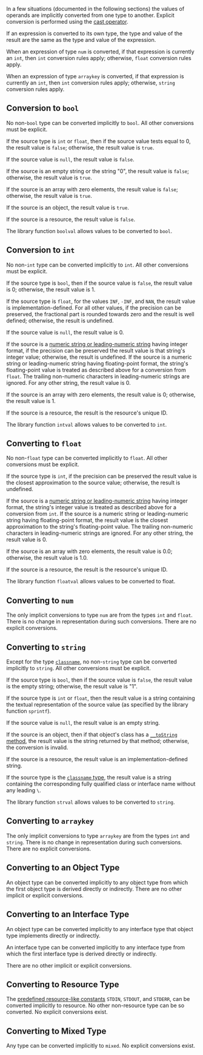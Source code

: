 In a few situations (documented in the following sections) the values of operands are implicitly converted from one type to another. Explicit 
conversion is performed using the [cast operator](../expressions-and-operators/casting.md).

If an expression is converted to its own type, the type and value of the result are the same as the type and value of the expression.

When an expression of type `num` is converted, if that expression is currently an `int`, then `int` conversion rules apply; otherwise, `float` 
conversion rules apply.

When an expression of type `arraykey` is converted, if that expression is currently an `int`, then `int` conversion rules apply; otherwise, `string` 
conversion rules apply.

## Conversion to `bool`

No non-`bool` type can be converted implicitly to `bool`. All other conversions must be explicit.

If the source type is `int` or `float`, then if the source value tests equal to 0, the result value is `false`; otherwise, the result value is `true`.

If the source value is `null`, the result value is `false`.

If the source is an empty string or the string "0", the result value is `false`; otherwise, the result value is `true`.

If the source is an array with zero elements, the result value is `false`; otherwise, the result value is `true`.

If the source is an object, the result value is `true`.

If the source is a resource, the result value is `false`.

The library function `boolval` allows values to be converted to `bool`.

## Conversion to `int`

No non-`int` type can be converted implicitly to `int`. All other conversions must be explicit.

If the source type is `bool`, then if the source value is `false`, the result value is 0; otherwise, the result value is 1.

If the source type is `float`, for the values `INF`, `-INF`, and `NAN`, the result value is implementation-defined. For all other values, if 
the precision can be preserved, the fractional part is rounded towards zero and the result is well defined; otherwise, the result is undefined.

If the source value is `null`, the result value is 0.

If the source is a [numeric string or leading-numeric string](string.md) having integer format, if the precision can be preserved the result 
value is that string's integer value; otherwise, the result is undefined. If the source is a numeric string or leading-numeric string having 
floating-point format, the string's floating-point value is treated as described above for a conversion from `float`. The trailing non-numeric 
characters in leading-numeric strings are ignored.  For any other string, the result value is 0.

If the source is an array with zero elements, the result value is 0; otherwise, the result value is 1.

If the source is a resource, the result is the resource's unique ID.

The library function `intval` allows values to be converted to `int`.

## Converting to `float`

No non-`float` type can be converted implicitly to `float`. All other conversions must be explicit.

If the source type is `int`, if the precision can be preserved the result value is the closest approximation to the source value; otherwise, the 
result is undefined.

If the source is a [numeric string or leading-numeric string](string.md) having integer format, the string's integer value is treated as described 
above for a conversion from `int`. If the source is a numeric string or leading-numeric string having floating-point format, the result value is 
the closest approximation to the string's floating-point value. The trailing non-numeric characters in leading-numeric strings are ignored. For 
any other string, the result value is 0.

If the source is an array with zero elements, the result value is 0.0; otherwise, the result value is 1.0.

If the source is a resource, the result is the resource's unique ID.

The library function `floatval` allows values to be converted to float.

## Converting to `num`

The only implicit conversions to type `num` are from the types `int` and `float`. There is no change in representation during such conversions. There 
are no explicit conversions.

## Converting to `string`

Except for the type [`classname`](classname.md), no non-`string` type can be converted implicitly to `string`. All other conversions must be explicit.

If the source type is `bool`, then if the source value is `false`, the result value is the empty string; otherwise, the result value is "1".

If the source type is `int` or `float`, then the result value is a string containing the textual representation of the source value (as specified by the 
library function `sprintf`).

If the source value is `null`, the result value is an empty string.

If the source is an object, then if that object's class has a [`__toString` method](../classes/methods-with-predefined-semantics.md#method-__toString), the 
result value is the 
string returned by that method; otherwise, the conversion is invalid.

If the source is a resource, the result value is an implementation-defined string.

If the source type is the [`classname` type](classname.md), the result value is a string containing the corresponding fully qualified class or 
interface name without any leading `\`.

The library function `strval` allows values to be converted to `string`.

## Converting to `arraykey`

The only implicit conversions to type `arraykey` are from the types `int` and `string`. There is no change in representation during such 
conversions. There are no explicit conversions.

## Converting to an Object Type

An object type can be converted implicitly to any object type from which the first object type is derived directly or indirectly. There are no 
other implicit or explicit conversions.

## Converting to an Interface Type

An object type can be converted implicitly to any interface type that object type implements directly or indirectly.

An interface type can be converted implicitly to any interface type from which the first interface type is derived directly or indirectly.

There are no other implicit or explicit conversions.

## Converting to Resource Type

The [predefined resource-like constants](resources.md) `STDIN`, `STDOUT`, and `STDERR`, can be converted implicitly to resource. No other 
non-resource type can be so converted. No explicit conversions exist.

## Converting to Mixed Type

Any type can be converted implicitly to `mixed`. No explicit conversions exist.
